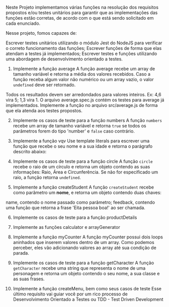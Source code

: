 
Neste Projeto implementamos várias funções na resolução dos requisitos propostos e/ou testes unitários para garantir que as implementações das funções estão corretas, de acordo com o que está sendo solicitado em cada enunciado.

Nesse projeto, fomos capazes de:

Escrever testes unitários utilizando o módulo Jest do NodeJS para verificar o correto funcionamento das funções;
Escrever funções de forma que elas atendam a testes já implementados;
Escrever testes e funções utilizando uma abordagem de desenvolvimento orientado a testes.



1. Implemente a função average
A função average recebe um array de tamanho variável e retorna a média dos valores recebidos. Caso a função receba algum valor não numérico ou um array vazio, o valor `undefined` deve ser retornado.

Todos os resultados devem ser arredondados para valores inteiros. Ex: 4,6 vira 5; 1,3 vira 1. O arquivo average.spec.js contém os testes para average já implementados. Implemente a função no arquivo src/average.js de forma que ela atenda aos testes propostos.


2. Implemente os casos de teste para a função numbers
A função `numbers` recebe um array de tamanho variável e retorna `true` se todos os parâmetros forem do tipo 'number' e `false` caso contrário.

3. Implemente a função vqv
Use template literals para escrever uma função que recebe o seu nome e a sua idade e retorna o parágrafo descrito abaixo:

4. Implemente os casos de teste para a função circle
A função `circle` recebe o raio de um círculo e retorna um objeto contendo as suas informações: Raio, Área e Circunferência. Se não for especificado um raio, a função retorna `undefined`.


5. Implemente a função createStudent
A função `createStudent` recebe como parâmetro um **nome**, e retorna um objeto contendo duas chaves:

name, contendo o nome passado como parâmetro;
feedback, contendo uma função que retorna a frase 'Eita pessoa boa!' ao ser chamada.

6. Implemente os casos de teste para a função productDetails

7. Implemente as funções calculator e arrayGenerator

8. Implemente a função myCounter
A função myCounter possui dois loops aninhados que inserem valores dentro de um array. Como podemos perceber, eles vão adicionando valores ao array até sua condição de parada.

9. Implemente os casos de teste para a função getCharacter
A função `getCharacter` recebe uma string que representa o nome de uma personagem e retorna um objeto contendo o seu nome, a sua classe e as suas frases.

10. Implemente a função createMenu, bem como seus casos de teste
Esse último requisito vai guiar você por um rico processo de Desenvolvimento Orientado a Testes ou TDD - Test Driven Development
